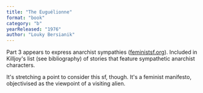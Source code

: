 ```yaml
---
title: "The Euguélionne"
format: "book"
category: "b"
yearReleased: "1976"
author: "Louky Bersianik"
---
```

Part 3 appears to express anarchist sympathies (<a href="http://feministsf.org/quotes/bersianik.html">feministsf.org</a>). Included in  Killjoy's list (see bibliography) of stories that feature sympathetic  anarchist characters.

It's stretching a point to consider  this sf, though. It's a feminist manifesto, objectivised as the viewpoint of a  visiting alien.
